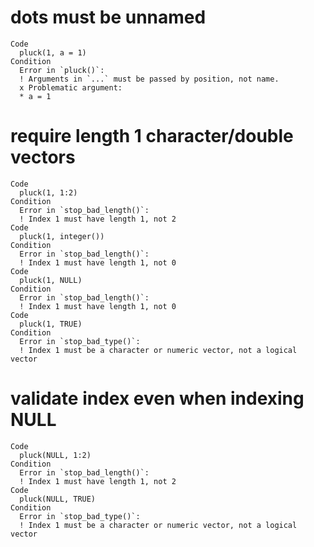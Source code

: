 # dots must be unnamed

    Code
      pluck(1, a = 1)
    Condition
      Error in `pluck()`:
      ! Arguments in `...` must be passed by position, not name.
      x Problematic argument:
      * a = 1

# require length 1 character/double vectors

    Code
      pluck(1, 1:2)
    Condition
      Error in `stop_bad_length()`:
      ! Index 1 must have length 1, not 2
    Code
      pluck(1, integer())
    Condition
      Error in `stop_bad_length()`:
      ! Index 1 must have length 1, not 0
    Code
      pluck(1, NULL)
    Condition
      Error in `stop_bad_length()`:
      ! Index 1 must have length 1, not 0
    Code
      pluck(1, TRUE)
    Condition
      Error in `stop_bad_type()`:
      ! Index 1 must be a character or numeric vector, not a logical vector

# validate index even when indexing NULL

    Code
      pluck(NULL, 1:2)
    Condition
      Error in `stop_bad_length()`:
      ! Index 1 must have length 1, not 2
    Code
      pluck(NULL, TRUE)
    Condition
      Error in `stop_bad_type()`:
      ! Index 1 must be a character or numeric vector, not a logical vector

